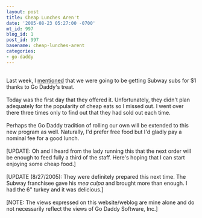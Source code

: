 ```yaml
---
layout: post
title: Cheap Lunches Aren't
date: '2005-08-23 05:27:00 -0700'
mt_id: 997
blog_id: 1
post_id: 997
basename: cheap-lunches-arent
categories:
- go-daddy
---
```

<br />Last week, I <a href="/blogs/bblog/archives/cheap-lunch.cfm">mentioned</a> that we were going to be getting Subway subs for $1 thanks to Go Daddy's treat.<br /><br />Today was the first day that they offered it. Unfortunately, they didn't plan adequately for the popularity of cheap eats so I missed out. I went over there three times only to find out that they had sold out each time.<br /><br />Perhaps the Go Daddy tradition of rolling our own will be extended to this new program as well. Naturally, I'd prefer free food but I'd gladly pay a nominal fee for a good lunch.<br /><br />[UPDATE: Oh and I heard from the lady running this that the next order will be enough to feed fully a third of the staff. Here's hoping that I can start enjoying some cheap food.]<br /><br />[UPDATE (8/27/2005): They were definitely prepared this next time. The Subway franchisee gave his <em>mea culpa</em> and brought more than enough. I had the 6" turkey and it was delicious.]<br /><br />[NOTE: The views expressed on this website/weblog are mine alone and do not necessarily reflect the views of Go Daddy Software, Inc.]<br /><br /><br />
